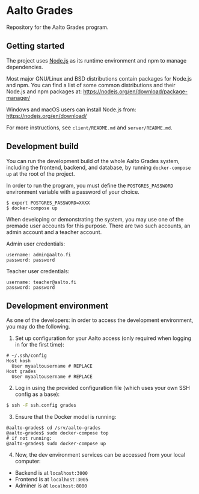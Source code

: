 <!--
SPDX-FileCopyrightText: 2022 The Aalto Grades Developers

SPDX-License-Identifier: MIT
-->

# Aalto Grades

Repository for the Aalto Grades program.

## Getting started

The project uses [Node.js](https://nodejs.org/en/) as its runtime environment
and npm to manage dependencies.

Most major GNU/Linux and BSD distributions contain packages for Node.js and
npm. You can find a list of some common distributions and their Node.js and npm
packages at: https://nodejs.org/en/download/package-manager/

Windows and macOS users can install Node.js from:
https://nodejs.org/en/download/

For more instructions, see `client/README.md` and `server/README.md`.

## Development build

You can run the development build of the whole Aalto Grades system, including
the frontend, backend, and database, by running `docker-compose up` at the root
of the project.

In order to run the program, you must define the `POSTGRES_PASSWORD`
environment variable with a password of your choice.

```
$ export POSTGRES_PASSWORD=XXXX
$ docker-compose up
```

When developing or demonstrating the system, you may use one of the premade
user accounts for this purpose. There are two such accounts, an admin account
and a teacher account.

Admin user credentials:
```
username: admin@aalto.fi
password: password
```

Teacher user credentials:
```
username: teacher@aalto.fi
password: password
```

## Development environment

As one of the developers: in order to access the development environment, you
may do the following.

1. Set up configuration for your Aalto access (only required when logging in
for the first time):

```ssh
# ~/.ssh/config
Host kosh
  User myaaltousername # REPLACE
Host grades
  User myaaltousername # REPLACE
```

2. Log in using the provided configuration file (which uses your own SSH
config as a base):

```sh
$ ssh -F ssh.config grades
```

3. Ensure that the Docker model is running:

```
@aalto-grades$ cd /srv/aalto-grades
@aalto-grades$ sudo docker-compose top
# if not running:
@aalto-grades$ sudo docker-compose up
```

4. Now, the dev environment services can be accessed from your local computer:
  - Backend is at `localhost:3000`
  -	Frontend is at `localhost:3005`
  -	Adminer is at `localhost:8080`
